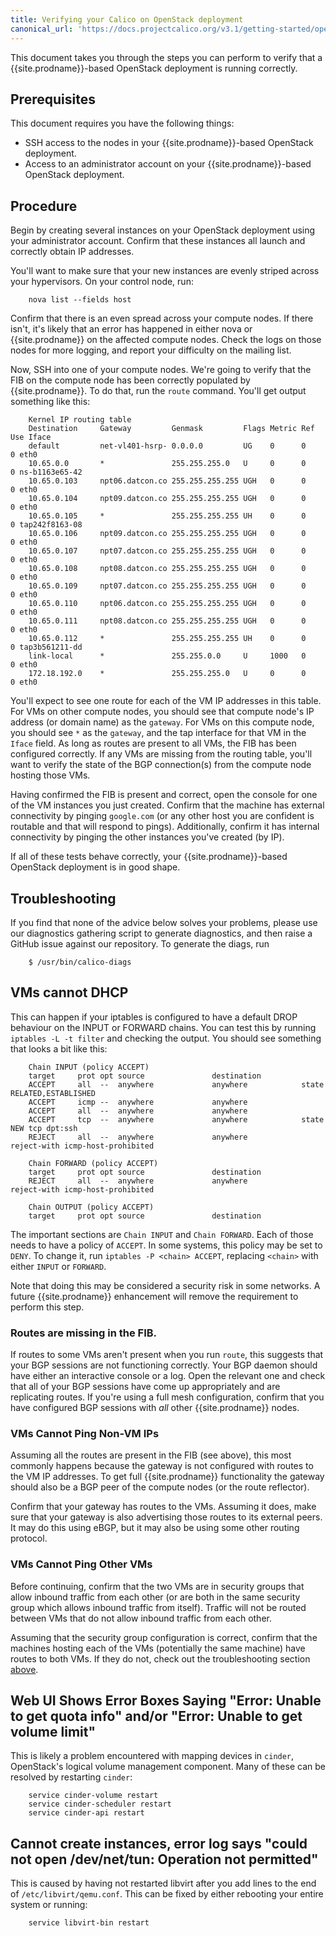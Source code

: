 ```yaml
---
title: Verifying your Calico on OpenStack deployment
canonical_url: 'https://docs.projectcalico.org/v3.1/getting-started/openstack/verification'
---
```


This document takes you through the steps you can perform to verify that
a {{site.prodname}}-based OpenStack deployment is running correctly.

## Prerequisites

This document requires you have the following things:

-   SSH access to the nodes in your {{site.prodname}}-based OpenStack deployment.
-   Access to an administrator account on your {{site.prodname}}-based
    OpenStack deployment.

## Procedure

Begin by creating several instances on your OpenStack deployment using
your administrator account. Confirm that these instances all launch and
correctly obtain IP addresses.

You'll want to make sure that your new instances are evenly striped
across your hypervisors. On your control node, run:

```
    nova list --fields host
```

Confirm that there is an even spread across your compute nodes. If there
isn't, it's likely that an error has happened in either nova or {{site.prodname}}
on the affected compute nodes. Check the logs on those nodes for more
logging, and report your difficulty on the mailing list.

Now, SSH into one of your compute nodes. We're going to verify that the
FIB on the compute node has been correctly populated by {{site.prodname}}. To do
that, run the `route` command. You'll get output something like this:

```
    Kernel IP routing table
    Destination     Gateway         Genmask         Flags Metric Ref    Use Iface
    default         net-vl401-hsrp- 0.0.0.0         UG    0      0        0 eth0
    10.65.0.0       *               255.255.255.0   U     0      0        0 ns-b1163e65-42
    10.65.0.103     npt06.datcon.co 255.255.255.255 UGH   0      0        0 eth0
    10.65.0.104     npt09.datcon.co 255.255.255.255 UGH   0      0        0 eth0
    10.65.0.105     *               255.255.255.255 UH    0      0        0 tap242f8163-08
    10.65.0.106     npt09.datcon.co 255.255.255.255 UGH   0      0        0 eth0
    10.65.0.107     npt07.datcon.co 255.255.255.255 UGH   0      0        0 eth0
    10.65.0.108     npt08.datcon.co 255.255.255.255 UGH   0      0        0 eth0
    10.65.0.109     npt07.datcon.co 255.255.255.255 UGH   0      0        0 eth0
    10.65.0.110     npt06.datcon.co 255.255.255.255 UGH   0      0        0 eth0
    10.65.0.111     npt08.datcon.co 255.255.255.255 UGH   0      0        0 eth0
    10.65.0.112     *               255.255.255.255 UH    0      0        0 tap3b561211-dd
    link-local      *               255.255.0.0     U     1000   0        0 eth0
    172.18.192.0    *               255.255.255.0   U     0      0        0 eth0
```

You'll expect to see one route for each of the VM IP addresses in this
table. For VMs on other compute nodes, you should see that compute
node's IP address (or domain name) as the `gateway`. For VMs on this
compute node, you should see `*` as the `gateway`, and the tap interface
for that VM in the `Iface` field. As long as routes are present to all
VMs, the FIB has been configured correctly. If any VMs are missing from
the routing table, you'll want to verify the state of the BGP
connection(s) from the compute node hosting those VMs.

Having confirmed the FIB is present and correct, open the console for
one of the VM instances you just created. Confirm that the machine has
external connectivity by pinging `google.com` (or any other host you are
confident is routable and that will respond to pings). Additionally,
confirm it has internal connectivity by pinging the other instances
you've created (by IP).

If all of these tests behave correctly, your {{site.prodname}}-based OpenStack
deployment is in good shape.

## Troubleshooting

If you find that none of the advice below solves your problems, please
use our diagnostics gathering script to generate diagnostics, and then
raise a GitHub issue against our repository. To generate the diags, run

```
    $ /usr/bin/calico-diags
```

VMs cannot DHCP
---------------

This can happen if your iptables is configured to have a default DROP
behaviour on the INPUT or FORWARD chains. You can test this by running
`iptables -L -t filter` and checking the output. You should see
something that looks a bit like this:

```
    Chain INPUT (policy ACCEPT)
    target     prot opt source               destination
    ACCEPT     all  --  anywhere             anywhere            state RELATED,ESTABLISHED
    ACCEPT     icmp --  anywhere             anywhere
    ACCEPT     all  --  anywhere             anywhere
    ACCEPT     tcp  --  anywhere             anywhere            state NEW tcp dpt:ssh
    REJECT     all  --  anywhere             anywhere            reject-with icmp-host-prohibited

    Chain FORWARD (policy ACCEPT)
    target     prot opt source               destination
    REJECT     all  --  anywhere             anywhere            reject-with icmp-host-prohibited

    Chain OUTPUT (policy ACCEPT)
    target     prot opt source               destination
```

The important sections are `Chain INPUT` and `Chain FORWARD`. Each of
those needs to have a policy of `ACCEPT`. In some systems, this policy
may be set to `DENY`. To change it, run `iptables -P <chain> ACCEPT`,
replacing `<chain>` with either `INPUT` or `FORWARD`.

Note that doing this may be considered a security risk in some networks.
A future {{site.prodname}} enhancement will remove the requirement to perform this
step.

### Routes are missing in the FIB.

If routes to some VMs aren't present when you run `route`, this suggests
that your BGP sessions are not functioning correctly. Your BGP daemon
should have either an interactive console or a log. Open the relevant
one and check that all of your BGP sessions have come up appropriately
and are replicating routes. If you're using a full mesh configuration,
confirm that you have configured BGP sessions with *all* other {{site.prodname}}
nodes.

### VMs Cannot Ping Non-VM IPs

Assuming all the routes are present in the FIB (see above), this most
commonly happens because the gateway is not configured with routes to
the VM IP addresses. To get full {{site.prodname}} functionality the gateway should
also be a BGP peer of the compute nodes (or the route reflector).

Confirm that your gateway has routes to the VMs. Assuming it does, make
sure that your gateway is also advertising those routes to its external
peers. It may do this using eBGP, but it may also be using some other
routing protocol.

### VMs Cannot Ping Other VMs

Before continuing, confirm that the two VMs are in security groups that
allow inbound traffic from each other (or are both in the same security
group which allows inbound traffic from itself). Traffic will not be
routed between VMs that do not allow inbound traffic from each other.

Assuming that the security group configuration is correct, confirm that
the machines hosting each of the VMs (potentially the same machine) have
routes to both VMs. If they do not, check out the troubleshooting
section [above](#routes-are-missing-in-the-fib).

Web UI Shows Error Boxes Saying "Error: Unable to get quota info" and/or "Error: Unable to get volume limit"
------------------------------------------------------------------------------------------------------------

This is likely a problem encountered with mapping devices in `cinder`,
OpenStack's logical volume management component. Many of these can be
resolved by restarting `cinder`:

```
    service cinder-volume restart
    service cinder-scheduler restart
    service cinder-api restart
```

Cannot create instances, error log says "could not open /dev/net/tun: Operation not permitted"
----------------------------------------------------------------------------------------------

This is caused by having not restarted libvirt after you add lines to
the end of `/etc/libvirt/qemu.conf`. This can be fixed by either
rebooting your entire system or running:

```
    service libvirt-bin restart
```
